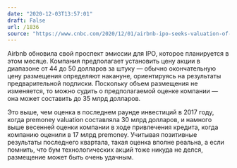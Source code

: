 ```yaml
---
date: "2020-12-03T13:57:01"
draft: False
url: /1836
source: "https://www.cnbc.com/2020/12/01/airbnb-ipo-seeks-valuation-of-up-to-35-billion.html"
---
```


Airbnb обновила свой проспект эмиссии для IPO, которое планируется в этом месяце. Компания предполагает установить цену акции в диапазоне от 44 до 50 долларов за штуку — обычно окончательную цену размещения определяют накануне, ориентируясь на результаты предварительной подписки. Поскольку объем размещения не изменяется, то можно судить о предполагаемой оценке компании — она может составить до 35 млрд долларов.

Это выше, чем оценка в последнем раунде инвестиций в 2017 году, когда premoney valuation составляла 30 млрд долларов, и намного выше весенней оценки компании в ходе привлечения кредита, когда компанию оценили в 17 млрд premoney. Учитывая позитивные результаты последнего квартала, такая оценка вполне реальна, а если помнить, что бум технологических акций тоже никуда не делся, размещение может быть очень удачным.
